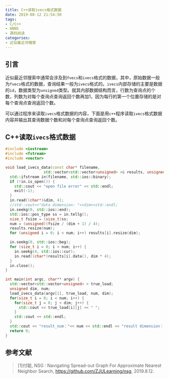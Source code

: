 ```yaml
---
title: C++读取ivecs格式数据
date: 2019-08-12 21:54:50
tags:
- C/C++
- ANNS
- 源码阅读
categories:
- 近似最近邻搜索
---
```


## 引言

近似最近邻搜索中通常会涉及到`fvecs`和`ivecs`格式的数据，其中，原始数据一般为`fvecs`格式的数据，查询结果一般为`ivecs`格式的。`ivecs`内部存储的主要是数据的`id`，数据类型为`unsigned`类型。就其内部数据结构而言，行数为查询点的个数，列数为对每个查询点查询返回个数再加1，因为每行的第一个位置存储的是对每个查询点查询返回个数。

可以通过程序来读取`ivecs`格式数据的内容，下面是用`c++`程序读取`ivecs`格式数据内容并输出其查询数据个数和对每个查询点查询返回个数。

## C++读取`ivecs`格式数据

```cpp
#include <iostream>
#include <fstream>
#include <vector>

void load_ivecs_data(const char* filename,
                 std::vector<std::vector<unsigned> >& results, unsigned &num, unsigned &dim) {
  std::ifstream in(filename, std::ios::binary);
  if (!in.is_open()) {
    std::cout << "open file error" << std::endl;
    exit(-1);
  }
  in.read((char*)&dim, 4);
  //std::cout<<"data dimension: "<<dim<<std::endl;
  in.seekg(0, std::ios::end);
  std::ios::pos_type ss = in.tellg();
  size_t fsize = (size_t)ss;
  num = (unsigned)(fsize / (dim + 1) / 4);
  results.resize(num);
  for (unsigned i = 0; i < num; i++) results[i].resize(dim);

  in.seekg(0, std::ios::beg);
  for (size_t i = 0; i < num; i++) {
    in.seekg(4, std::ios::cur);
    in.read((char*)results[i].data(), dim * 4);
  }
  in.close();
}

int main(int argc, char** argv) {
  std::vector<std::vector<unsigned> > true_load;
  unsigned dim, num;
  load_ivecs_data(argv[1], true_load, num, dim);
  for(size_t i = 0; i < num; i++) {
    for(size_t j = 0; j < dim; j++) {
      std::cout << true_load[i][j] << " ";
    }
    std::cout << std::endl;
  }
  std::cout << "result_num："<< num << std::endl << "result dimension：" << dim << std::endl;
  return 0;
}
```

## 参考文献

> [1]付聪, NSG : Navigating Spread-out Graph For Approximate Nearest Neighbor Search, https://github.com/ZJULearning/nsg, 2019.8.12.